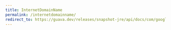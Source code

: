 ```yaml
---
title: InternetDomainName
permalink: /internetdomainname/
redirect_to: https://guava.dev/releases/snapshot-jre/api/docs/com/google/common/net/InternetDomainName.html
---
```

